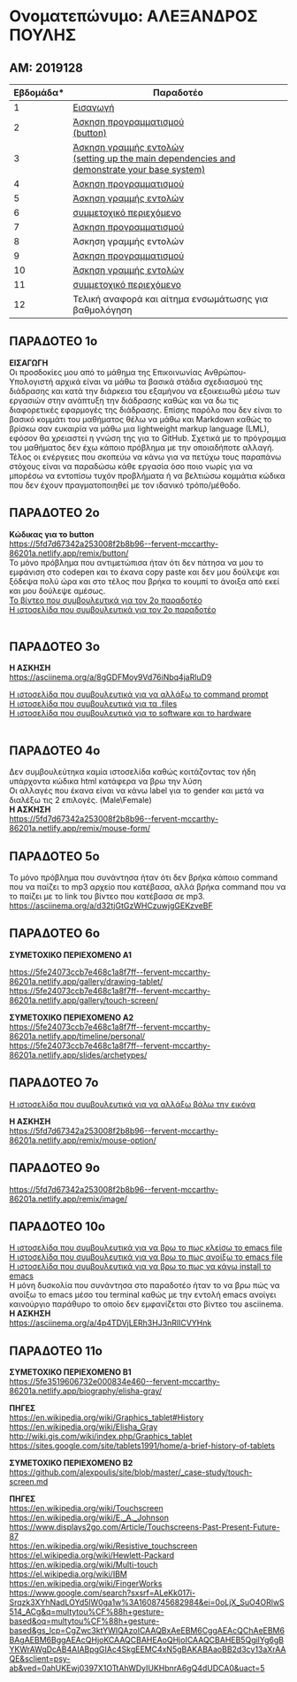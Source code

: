 # Ονοματεπώνυμο: ΑΛΕΞΑΝΔΡΟΣ ΠΟΥΛΗΣ

## ΑΜ: 2019128
| Εβδομάδα* | Παραδοτέο |
| --- | --- |
| 1 | [Εισαγωγή](#παραδοτεο-1ο) |
| 2 | [Άσκηση προγραμματισμού</br>(button)](#παραδοτεο-2ο) |
| 3 | [Άσκηση γραμμής εντολών</br>(setting up the main dependencies and demonstrate your base system)](#παραδοτεο-3ο) |
| 4 | [Άσκηση προγραμματισμού](#παραδοτεο-4ο) |
| 5 | [Άσκηση γραμμής εντολών](#παραδοτεο-5ο) |
| 6 | [συμμετοχικό περιεχόμενο](#παραδοτεο-6ο) |
| 7 | [Άσκηση προγραμματισμού](#παραδοτεο-7ο) |
| 8 | Άσκηση γραμμής εντολών |
| 9 | [Άσκηση προγραμματισμού](#παραδοτεο-9ο) |
| 10 | [Άσκηση γραμμής εντολών](#παραδοτεο-10ο) |
| 11 | [συμμετοχικό περιεχόμενο](#παραδοτεο-11ο) |
| 12 | Τελική αναφορά και αίτημα ενσωμάτωσης για βαθμολόγηση |



## ΠΑΡΑΔΟΤΕΟ 1ο
__ΕΙΣΑΓΩΓΗ__</br>
 Οι προσδοκίες μου από το μάθημα της Επικοινωνίας Ανθρώπου-Υπολογιστή αρχικά είναι να μάθω τα βασικά στάδια σχεδιασμού της διάδρασης και κατά την διάρκεια του εξαμήνου να εξοικειωθώ μέσω των εργασιών στην ανάπτυξη την διάδρασης καθώς και να δω τις διαφορετικές εφαρμογές της διάδρασης. Επίσης παρόλο που δεν είναι το βασικό κομμάτι του μαθήματος θέλω να μάθω και Markdown καθώς το βρίσκω σαν ευκαιρία να μάθω μια lightweight markup language (LML), εφόσον θα χρειαστεί η γνώση της για το GitHub. Σχετικά με το πρόγραμμα του μαθήματος δεν έχω κάποιο πρόβλημα με την οποιαδήποτε αλλαγή. Τέλος οι ενέργειες που σκοπεύω να κάνω για να πετύχω τους παραπάνω στόχους είναι να παραδώσω κάθε εργασία όσο ποιο νωρίς για να μπορέσω να εντοπίσω τυχόν προβλήματα ή να βελτιώσω κομμάτια κώδικα που δεν έχουν πραγματοποιηθεί με τον ιδανικό τρόπο/μέθοδο.
## ΠΑΡΑΔΟΤΕΟ 2ο

__Κώδικας για το button__<br/>
https://5fd7d67342a253008f2b8b96--fervent-mccarthy-86201a.netlify.app/remix/button/<br/>
Το μόνο πρόβλημα που αντιμετώπισα ήταν ότι δεν πάτησα να μου το εμφάνιση στο codepen και το έκανα copy paste και δεν μου δούλεψε και ξόδεψα πολύ ώρα και στο τέλος που βρήκα το κουμπί το άνοιξα από εκεί και μου δούλεψε αμέσως.</br>
[Το βίντεο που συμβουλευτικά για τον 2ο παραδοτέο](https://www.youtube.com/watch?v=UB1O30fR-EE&t=1516s)<br/>
[Η ιστοσελίδα που συμβουλευτικά για τον 2ο παραδοτέο](https://www.w3schools.com/html/html_colors.asp)<br/>
<br/>
## ΠΑΡΑΔΟΤΕΟ 3ο

__Η ΑΣΚΗΣΗ__<br/>
https://asciinema.org/a/8gGDFMoy9Vd76iNbq4jaRluD9</br>

[Η ιστοσελίδα που συμβουλευτικά για να αλλάξω το command prompt](https://phoenixnap.com/kb/change-bash-prompt-linux)<br/>
[Η ιστοσελίδα που συμβουλευτικά για τα .files](http://manpages.ubuntu.com/manpages/bionic/man1/ls.1.html)<br/>
[Η ιστοσελίδα που συμβουλευτικά για το software και το hardware](https://vitux.com/get-linux-system-and-hardware-details-on-the-command-line/)<br/>
<br/>
## ΠΑΡΑΔΟΤΕΟ 4ο
Δεν συμβουλεύτηκα καμία ιστοσελίδα καθώς κοιτάζοντας τον ήδη υπάρχοντα κώδικα html κατάφερα να βρω την λύση<br/>
Οι αλλαγές που έκανα είναι να κάνω label για το gender και μετά να διαλέξω τις 2 επιλογές.
 (Male\Female)<br/>
__Η ΑΣΚΗΣΗ__<br/>
https://5fd7d67342a253008f2b8b96--fervent-mccarthy-86201a.netlify.app/remix/mouse-form/
## ΠΑΡΑΔΟΤΕΟ 5o
Το μόνο πρόβλημα που συνάντησα ήταν ότι δεν βρήκα κάποιο command που να παίζει το mp3 αρχείο που κατέβασα, αλλά βρήκα command που να το παίζει με το link του βίντεο που κατέβασα σε mp3.
https://asciinema.org/a/d32tjGtGzWHCzuwjgGEKzveBF
## ΠΑΡΑΔΟΤΕΟ 6ο
__ΣΥΜΕΤΟΧΙΚΟ ΠΕΡΙΕΧΟΜΕΝΟ A1__</br>

https://5fe24073ccb7e468c1a8f7ff--fervent-mccarthy-86201a.netlify.app/gallery/drawing-tablet/</br>
https://5fe24073ccb7e468c1a8f7ff--fervent-mccarthy-86201a.netlify.app/gallery/touch-screen/</br>

__ΣΥΜΕΤΟΧΙΚΟ ΠΕΡΙΕΧΟΜΕΝΟ A2__</br>
https://5fe24073ccb7e468c1a8f7ff--fervent-mccarthy-86201a.netlify.app/timeline/personal/</br>
https://5fe24073ccb7e468c1a8f7ff--fervent-mccarthy-86201a.netlify.app/slides/archetypes/</br>

## ΠΑΡΑΔΟΤΕΟ 7ο
[Η ιστοσελίδα που συμβουλευτικά για να αλλάξω βάλω την εικόνα](https://www.w3schools.com/html/html_images.asp)<br/>

__Η ΑΣΚΗΣΗ__<br/>
https://5fd7d67342a253008f2b8b96--fervent-mccarthy-86201a.netlify.app/remix/mouse-option/<br/>
 
## ΠΑΡΑΔΟΤΕΟ 9o 
https://5fd7d67342a253008f2b8b96--fervent-mccarthy-86201a.netlify.app/remix/image/<br/>
 
## ΠΑΡΑΔΟΤΕΟ 10ο
[Η ιστοσελίδα που συμβουλευτικά για να βρω το πως κλείσω το emacs file](https://stackoverflow.com/questions/55485863/how-to-exit-emacs-text-editor-in-ubuntu-terminal/55488766)<br/>
[Η ιστοσελίδα που συμβουλευτικά για να βρω το πως ανοίξω το emacs file](https://superuser.com/questions/203298/ubuntu-keep-emacs-in-the-terminal)<br/>
[Η ιστοσελίδα που συμβουλευτικά για να βρω το πως να κάνω install το emacs](https://linuxhint.com/ubuntu_emacs_installation/)<br/>
Η μόνη δυσκολία που συνάντησα στο παραδοτέο ήταν το να βρω πώς να ανοίξω το emacs μέσο του terminal καθώς με την εντολή emacs ανοίγει καινούργιο παράθυρο  το οποίο δεν εμφανίζεται στο βίντεο του asciinema.<br/>
__Η ΑΣΚΗΣΗ__<br/>
https://asciinema.org/a/4p4TDVjLERh3HJ3nRlICVYHnk<br/>

## ΠΑΡΑΔΟΤΕΟ 11ο
__ΣΥΜΕΤΟΧΙΚΟ ΠΕΡΙΕΧΟΜΕΝΟ Β1__</br>
https://5fe3519606732e000834e460--fervent-mccarthy-86201a.netlify.app/biography/elisha-gray/</br>

__ΠΗΓΕΣ__</br>
https://en.wikipedia.org/wiki/Graphics_tablet#History</br>
https://en.wikipedia.org/wiki/Elisha_Gray</br>
http://wiki.gis.com/wiki/index.php/Graphics_tablet</br>
https://sites.google.com/site/tablets1991/home/a-brief-history-of-tablets</br>

__ΣΥΜΕΤΟΧΙΚΟ ΠΕΡΙΕΧΟΜΕΝΟ Β2__</br>
https://github.com/alexpoulis/site/blob/master/_case-study/touch-screen.md</br>  

__ΠΗΓΕΣ__</br>
https://en.wikipedia.org/wiki/Touchscreen</br>
https://en.wikipedia.org/wiki/E._A._Johnson</br>
https://www.displays2go.com/Article/Touchscreens-Past-Present-Future-87</br>
https://en.wikipedia.org/wiki/Resistive_touchscreen</br>
https://el.wikipedia.org/wiki/Hewlett-Packard</br>
https://en.wikipedia.org/wiki/Multi-touch</br>
https://el.wikipedia.org/wiki/IBM</br>
https://en.wikipedia.org/wiki/FingerWorks</br>
https://www.google.com/search?sxsrf=ALeKk017i-Srqzk3XYhNadLOYd5lW0ga1w%3A1608745682984&ei=0oLjX_SuO4ORlwS514_ACg&q=multytou%CF%88h+gesture-based&oq=multytou%CF%88h+gesture-based&gs_lcp=CgZwc3ktYWIQAzoICAAQBxAeEBM6CggAEAcQChAeEBM6BAgAEBM6BggAEAcQHjoKCAAQCBAHEAoQHjoICAAQCBAHEB5QgilYg6gBYKWrAWgDcAB4AIABpgGIAc4SkgEEMC4xN5gBAKABAaoBB2d3cy13aXrAAQE&sclient=psy-ab&ved=0ahUKEwj0397X1OTtAhWDyIUKHbnrA6gQ4dUDCA0&uact=5</br>




